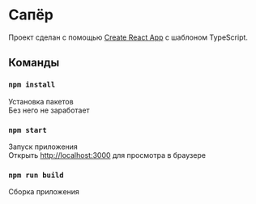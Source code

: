 # Сапёр

Проект сделан с помощью [Create React App](https://github.com/facebook/create-react-app) с шаблоном TypeScript.

## Команды

### `npm install`

Установка пакетов \
Без него не заработает

### `npm start`

Запуск приложения \
Открыть [http://localhost:3000](http://localhost:3000) для просмотра в браузере


### `npm run build`

Сборка приложения
